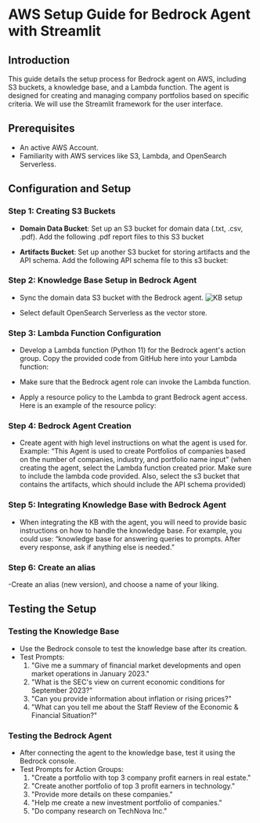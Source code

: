 
# AWS Setup Guide for Bedrock Agent with Streamlit

## Introduction
This guide details the setup process for Bedrock agent on AWS, including S3 buckets, a knowledge base, and a Lambda function. The agent is designed for creating and managing company portfolios based on specific criteria. We will use the Streamlit framework for the user interface.

## Prerequisites
- An active AWS Account.
- Familiarity with AWS services like S3, Lambda, and OpenSearch Serverless.

## Configuration and Setup
### Step 1: Creating S3 Buckets
- **Domain Data Bucket**: Set up an S3 bucket for domain data (.txt, .csv, .pdf). Add the following .pdf report files to this S3 bucket


- **Artifacts Bucket**: Set up another S3 bucket for storing artifacts and the API schema. Add the following API schema file to this s3 bucket:


### Step 2: Knowledge Base Setup in Bedrock Agent
- Sync the domain data S3 bucket with the Bedrock agent.
 ![KB setup](Streamlit_App/images/KB_setup)

- Select default OpenSearch Serverless as the vector store.
 


### Step 3: Lambda Function Configuration
- Develop a Lambda function (Python 11) for the Bedrock agent's action group. Copy the provided code from GitHub here into your Lambda function: 

- Make sure that the Bedrock agent role can invoke the Lambda function.
- Apply a resource policy to the Lambda to grant Bedrock agent access. Here is an example of the resource policy:  


### Step 4: Bedrock Agent Creation
- Create agent with high level instructions on what the agent is used for. Example: “This Agent is used to create Portfolios of companies based on the number of companies, industry, and portfolio name input” (when creating the agent, select the Lambda function created prior. Make sure to include the lambda code provided. Also, select the s3 bucket that contains the artifacts, which should include the API schema provided)
 




### Step 5: Integrating Knowledge Base with Bedrock Agent
- When integrating the KB with the agent, you will need to provide basic instructions on how to handle the knowledge base. For example, you could use: “knowledge base for answering queries to prompts. After every response, ask if anything else is needed.”
 

### Step 6: Create an alias
-Create an alias (new version), and choose a name of your liking. 
 


## Testing the Setup
### Testing the Knowledge Base
- Use the Bedrock console to test the knowledge base after its creation.
- Test Prompts:
  1. "Give me a summary of financial market developments and open market operations in January 2023."
  2. "What is the SEC's view on current economic conditions for September 2023?"
  3. "Can you provide information about inflation or rising prices?"
  4. "What can you tell me about the Staff Review of the Economic & Financial Situation?"

### Testing the Bedrock Agent
- After connecting the agent to the knowledge base, test it using the Bedrock console.
- Test Prompts for Action Groups:
  1. "Create a portfolio with top 3 company profit earners in real estate."
  2. "Create another portfolio of top 3 profit earners in technology."
  3. "Provide more details on these companies."
  4. "Help me create a new investment portfolio of companies."
  5. "Do company research on TechNova Inc."




